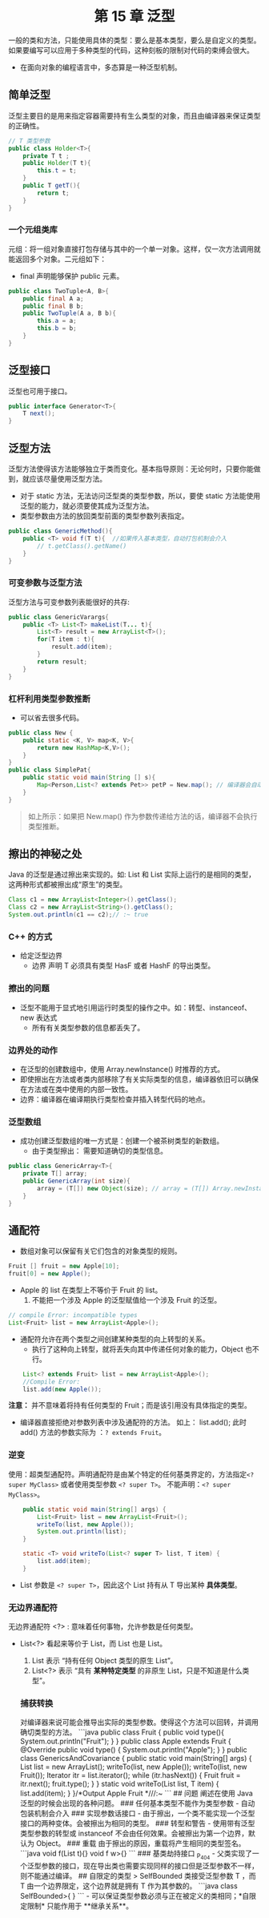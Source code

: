 # <center> 第 15 章 泛型 </center> 
一般的类和方法，只能使用具体的类型：要么是基本类型，要么是自定义的类型。如果要编写可以应用于多种类型的代码，这种刻板的限制对代码的束缚会很大。<br>
- 在面向对象的编程语言中，多态算是一种泛型机制。
## 简单泛型
泛型主要目的是用来指定容器需要持有生么类型的对象，而且由编译器来保证类型的正确性。
```java
// T 类型参数
public class Holder<T>{
    private T t ;
    public Holder(T t){
        this.t = t;
    }
    public T getT(){
        return t;
    }
}

```

### 一个元组类库
元组：将一组对象直接打包存储与其中的一个单一对象。这样，仅一次方法调用就能返回多个对象。二元组如下：
- final 声明能够保护 public 元素。
```java
public class TwoTuple<A, B>{
    public final A a;
    public final B b;
    public TwoTuple(A a, B b){
        this.a = a;
        this.b = b;
    }
}
```

## 泛型接口
泛型也可用于接口。
```java
public interface Generator<T>{
    T next();
}
```

## 泛型方法
泛型方法使得该方法能够独立于类而变化。基本指导原则：无论何时，只要你能做到，就应该尽量使用泛型方法。
- 对于 static 方法，无法访问泛型类的类型参数，所以，要使 static 方法能使用泛型的能力，就必须要使其成为泛型方法。
- 类型参数由方法的放回类型前面的类型参数列表指定。
```java
public class GenericMethod(){
    public <T> void f(T t){  //如果传入基本类型，自动打包机制会介入
        // t.getClass().getName()
    }
}

```
### 可变参数与泛型方法
泛型方法与可变参数列表能很好的共存:
```java
public class GenericVarargs{
    public <T> List<T> makeList(T... t){
        List<T> result = new ArrayList<T>();
        for(T item : t){
            result.add(item);
        }
        return result;
    }
}
```

### 杠杆利用类型参数推断
- 可以省去很多代码。
```java
public class New {
    public static <K, V> map<K, V>{
        return new HashMap<K,V>();
    }
}
public class SimplePat{
    public static void main(String [] s){
        Map<Person,List<? extends Pet>> petP = New.map(); // 编译器会自动推断数据类型。 
    }
}
```
> 如上所示：如果把 New.map() 作为参数传递给方法的话，编译器不会执行类型推断。

## 擦出的神秘之处
Java 的泛型是通过擦出来实现的。如: List<String> 和 List<Integer> 实际上运行的是相同的类型，这两种形式都被擦出成“原生”的类型。
```java
Class c1 = new ArrayList<Integer>().getClass();
Class c2 = new ArrayList<String>().getClass();
System.out.println(c1 == c2);// :~ true
```

### C++ 的方式
- 给定泛型边界
    - 边界 <T extends HasF> 声明 T 必须具有类型 HasF 或者 HashF 的导出类型。

### 擦出的问题
- 泛型不能用于显式地引用运行时类型的操作之中。如：转型、instanceof、new 表达式
    - 所有有关类型参数的信息都丢失了。
### 边界处的动作
- 在泛型的创建数组中，使用 Array.newInstance() 时推荐的方式。
- 即使擦出在方法或者类内部移除了有关实际类型的信息，编译器依旧可以确保在方法或在类中使用的内部一致性。
- 边界：编译器在编译期执行类型检查并插入转型代码的地点。  


### 泛型数组
- 成功创建泛型数组的唯一方式是：创建一个被茶树类型的新数组。
    - 由于类型擦出： 需要知道确切的类型信息。
```java
public class GenericArray<T>{
    private T[] array;
    public GenericArray(int size){
        array = (T[]) new Object(size); // array = (T[]) Array.newInstance(type, size); //: Class<T> type;
    }
}

```
## 通配符
- 数组对象可以保留有关它们包含的对象类型的规则。
```java
Fruit [] fruit = new Apple[10];
fruit[0] = new Apple();
```

- Apple 的 list 在类型上不等价于 Fruit 的 list。
    1. 不能把一个涉及 Apple 的泛型赋值给一个涉及 Fruit 的泛型。
```java
// compile Error: incompatible types
List<Fruit> list = new ArrayList<Apple>(); 

```
- 通配符允许在两个类型之间创建某种类型的向上转型的关系。
    - 执行了这种向上转型，就将丢失向其中传递任何对象的能力，Object 也不行。
```java
    List<? extends Fruit> list = new ArrayList<Apple>(); 
    //Compile Error: 
    list.add(new Apple()); 
```
**注意：** 并不意味着将持有任何类型的 Fruit；而是该引用没有具体指定的类型。
- 编译器直接拒绝对参数列表中涉及通配符的方法。 如上： list.add(); 此时 add() 方法的参数实际为 ：`? extends Fruit`。

### 逆变
使用：超类型通配符。声明通配符是由某个特定的任何基类界定的，方法指定`<? super MyClass>` 或者使用类型参数 `<? super T>`。 不能声明：`<? super MyClass>`。
```java
    public static void main(String[] args) {
        List<Fruit> list = new ArrayList<Fruit>();
        writeTo(list, new Apple());
        System.out.println(list);
    }

    static <T> void writeTo(List<? super T> list, T item) {
        list.add(item);
    }
```
- List 参数是 `<? super T>`，因此这个 List 持有从 T 导出某种 **具体类型**。 
### 无边界通配符
无边界通配符 <?> : 意味着任何事物，允许参数是任何类型。
- List<?> 看起来等价于 List<Object>，而 List 也是 List<Object>。
    1. List 表示 “持有任何 Object 类型的原生 List”。
    2. List<?> 表示 “具有 **某种特定类型** 的非原生 List，只是不知道是什么类型”。

### 捕获转换
<?> 对编译器来说可能会推导出实际的类型参数。使得这个方法可以回转，并调用确切类型的方法。

```java
public class Fruit {
    public void type(){
        System.out.println("Fruit");
    }
}

public class Apple extends Fruit {
    @Override
    public void type() {
        System.out.println("Apple");
    }
}

public class GenericsAndCovariance {
    public static void main(String[] args) {
        List<Fruit> list = new ArrayList<Fruit>();
        writeTo(list, new Apple());
        writeTo(list, new Fruit());
        Iterator<Fruit> itr = list.iterator();
        while (itr.hasNext()) {
            Fruit fruit = itr.next();
            fruit.type();
        }
    }

    static <T> void writeTo(List<? super T> list, T item) {
        list.add(item);
    }
}/*Output

Apple
Fruit
*///:~

```

## 问题
阐述在使用 Java 泛型的时候会出现的各种问题。

### 任何基本类型不能作为类型参数
- 自动包装机制会介入

### 实现参数话接口
- 由于擦出，一个类不能实现一个泛型接口的两种变体。会被擦出为相同的类型。

### 转型和警告
- 使用带有泛型类型参数的转型或 instanceof 不会由任何效果。会被擦出为第一个边界，默认为 Object。

### 重载
由于擦出的原因，重载将产生相同的类型签名。
```java
void f(List<T> t){}
void f<List<W> w>{}
```
### 基类劫持接口 <sub>P<sub>404</sub></sub>
- 父类实现了一个泛型参数的接口，现在导出类也需要实现同样的接口但是泛型参数不一样，则不能通过编译。

## 自限定的类型
> SelfBounded 类接受泛型参数 T ，而 T 由一个边界限定，这个边界就是拥有 T 作为其参数的。
```java
 class SelfBounded<T extends SelfBounded<T>>{

 }
```

- 可以保证类型参数必须与正在被定义的类相同；*自限定限制* 只能作用于 **继承关系**。